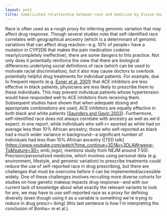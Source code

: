 ```yaml
---
layout: post
title: Complicated relationship between race and medicine by Elaine Huang
---
```

<!--excerpt-->

Race is often used as a rough proxy for inferring genomic variation that
may affect drug response. Though several studies note that self-identified
race correlates with geographical ancestry (which is a determinant of
genomic variations that can affect drug reaction--e.g. 10% of people=
 have a
mutation in CYP2D6 that makes the pain medication codeine nearly/completely
ineffective), there are some dangers to this practice. Not only does it
potentially reinforce the view that there are biological differences
underlying social definitions of race (which can be used to motivate racial
discrimination), but it also may cause doctors to overlook potentially
helpful drug treatments for individual patients. For example, due to
frequent reports (e.g. [Exner et al. 2001](https://pubmed.ncbi.nlm.nih.gov/11333991/)) that ACE inhibitors are less
effective in black patients, physicians are less likely to prescribe them
to these individuals. This may prevent individual patients whose
hypertension would have responded well to ACE inhibitors from receiving
them. Subsequent studies have shown that when adequate dosing and
appropriate combinations are used, ACE inhibitors are equally effective in
both black and white patients ([Saunders and Gavin 2003](https://pubmed.ncbi.nlm.nih.gov/12556668/)).
Furthermore, self-identified race does not always correlate with ancestry
as well as we'd expect. in one report, while individuals who self-r=
eported
as white had on average less than 10% African ancestry; those who
self-reported as black had a much wider variance in background--a
significant number of individuals had less than 10% African ancestry ([TED
talk](https://www.youtube.com/watch?time_continue=3D1&v=3DLAWrwexw-To&feature=3D=
emb_logo),
mentions study from NEJM around 7:50). Precision/personalized medicine,
which involves using personal data (e.g. environment, lifestyle, and
genomic variation) to prescribe treatments could reduce the use of
self-reported race in drug prescribing, but there are challenges that must
be overcome before it can be implemented/accessible widely. One of these
challenges involves recruiting more diverse cohorts for studies on how
genetic makeup impacts drug response--and with our current lack of knowledge
about what exactly the relevant variants to look for are, we may have to
use self-reported race as a proxy for defining diversity (even though using
it as a variable is something we're trying to reduce in drug prescr=
ibing)
(this last sentence is how I'm interpreting the conclusion of Bonha=
m et
al.).

